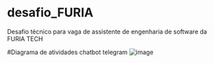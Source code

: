 # desafio_FURIA
Desafio técnico para vaga de assistente de engenharia de software da FURIA TECH

#Diagrama de atividades chatbot telegram
![image](https://github.com/user-attachments/assets/a5911cb8-9ca4-4ced-bc43-763cec82a265)
